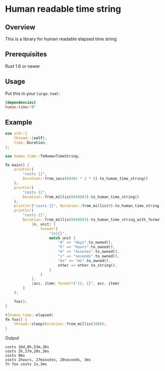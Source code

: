 # Human readable time string

## Overview

This is a library for human readable elapsed time string

## Prerequisites

Rust 1.6 or newer

## Usage

Put this in your `Cargo.toml`:

```toml
[dependencies]
human-time="0"
```

## Example

```rust
use std::{
    thread::{self},
    time::Duration,
};

use human_time::ToHumanTimeString;

fn main() {
    println!(
        "costs {}",
        Duration::from_secs(88401 * 2 * 8).to_human_time_string()
    );
    println!(
        "costs {}",
        Duration::from_millis(8840003).to_human_time_string()
    );
    println!("costs {}", Duration::from_millis(0).to_human_time_string());
    println!(
        "costs {}",
        Duration::from_millis(8840003).to_human_time_string_with_format(
            |n, unit| {
                format!(
                    "{n}{}",
                    match unit {
                        "d" => "days".to_owned(),
                        "h" => "hours".to_owned(),
                        "m" => "minutes".to_owned(),
                        "s" => "seconds".to_owned(),
                        "ms" => "ms".to_owned(),
                        other => other.to_string(),
                    }
                )
            },
            |acc, item| format!("{}, {}", acc, item)
        )
    );

    foo();
}

#[human_time::elapsed]
fn foo() {
    thread::sleep(Duration::from_millis(100));
}
```
Output
```text
costs 16d,8h,53m,36s
costs 2h,27m,20s,3ms
costs 0ms
costs 2hours, 27minutes, 20seconds, 3ms
fn foo costs 1s,3ms
```